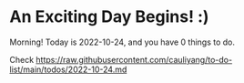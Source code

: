 # An Exciting Day Begins! :)

Morning! Today is 2022-10-24, and you have 0 things to do.

Check https://raw.githubusercontent.com/cauliyang/to-do-list/main/todos/2022-10-24.md